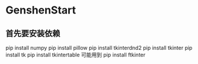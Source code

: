 # GenshenStart
## 首先要安装依赖
  pip install numpy
  pip install pillow
  pip install tkinterdnd2
  pip install tkinter
  pip install tk
  pip install tkintertable 
可能用到 
  pip install ftkinter
